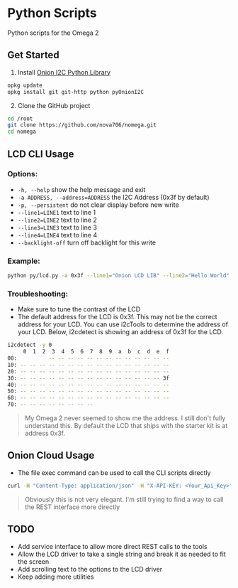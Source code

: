 # Python Scripts
Python scripts for the Omega 2

## Get Started

1. Install [Onion I2C Python Library](https://wiki.onion.io/Documentation/Libraries/I2C-Python-Module)
```sh
opkg update
opkg install git git-http python pyOnionI2C
```

2. Clone the GitHub project
```sh
cd /root
git clone https://github.com/nova706/nomega.git
cd nomega
```

## LCD CLI Usage

### Options:

* ``-h, --help`` show the help message and exit
* ``-a ADDRESS, --address=ADDRESS`` the I2C Address (0x3f by default)
* ``-p, --persistent`` do not clear display before new write
* ``--line1=LINE1`` text to line 1
* ``--line2=LINE2`` text to line 2
* ``--line3=LINE3`` text to line 3
* ``--line4=LINE4`` text to line 4
* ``--backlight-off`` turn off backlight for this write

### Example:
```sh
python py/lcd.py -a 0x3f --line1="Onion LCD LIB" --line2="Hello World"
```

### Troubleshooting:

* Make sure to tune the contrast of the LCD
* The default address for the LCD is 0x3f. This may not be the correct address for your LCD. You can use i2cTools to determine the address of your LCD. Below, i2cdetect is showing an address of 0x3f for the LCD.
```sh
i2cdetect -y 0
     0  1  2  3  4  5  6  7  8  9  a  b  c  d  e  f
00:          -- -- -- -- -- -- -- -- -- -- -- -- --
10: -- -- -- -- -- -- -- -- -- -- -- -- -- -- -- --
20: -- -- -- -- -- -- -- -- -- -- -- -- -- -- -- --
30: -- -- -- -- -- -- -- -- -- -- -- -- -- -- -- 3f
40: -- -- -- -- -- -- -- -- -- -- -- -- -- -- -- --
50: -- -- -- -- -- -- -- -- -- -- -- -- -- -- -- --
60: -- -- -- -- -- -- -- -- -- -- -- -- -- -- -- --
70: -- -- -- -- -- -- -- --
```
> My Omega 2 never seemed to show me the address. I still don't fully understand this. By default the LCD that ships with the starter kit is at address 0x3f.

## Onion Cloud Usage

* The file exec command can be used to call the CLI scripts directly
```sh
curl -H "Content-Type: application/json" -H "X-API-KEY: <Your_Api_Key>" -X POST -d '{"command":"python","params":["/root/nomega/py/lcd.py","--line1=Hello World"],"env":""}' https://api.onion.io/v1/devices/<Your_Device_ID>/file/exec
```
> Obviously this is not very elegant. I'm still trying to find a way to call the REST interface more directly

## TODO

* Add service interface to allow more direct REST calls to the tools
* Allow the LCD driver to take a single string and break it as needed to fit the screen
* Add scrolling text to the options to the LCD driver
* Keep adding more utilities